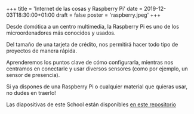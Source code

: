 +++
title = 'Internet de las cosas y Raspberry Pi'
date = 2019-12-03T18:30:00+01:00
draft = false
poster = 'raspberry.jpeg'
+++

Desde domótica a un centro multimedia, la Raspberry Pi es uno de los microordenadores más conocidos y usados.

Del tamaño de una tarjeta de crédito, nos permitirá hacer todo tipo de proyectos de manera rápida.

Aprenderemos los puntos clave de cómo configurarla, mientras nos centramos en conectarle y usar diversos sensores (como por ejemplo, un sensor de presencia).

Si ya dispones de una Raspberry Pi o cualquier material que quieras usar, no dudes en traerlo!

Las diapositivas de este School están disponibles [en este repositorio](https://github.com/ResonantWave/gpul-school-rpi-iot-1)
